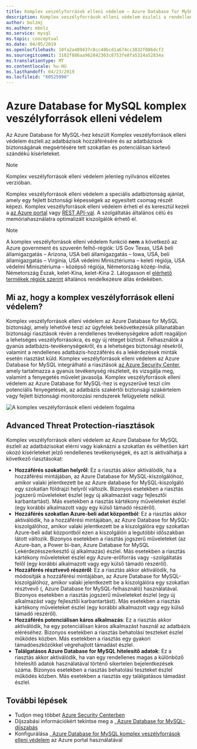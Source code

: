 ```yaml
---
title: Komplex veszélyforrások elleni védelem – Azure Database for MySQL-hez |} A Microsoft Docs
description: Komplex veszélyforrások elleni védelem észleli a rendellenes adatbázis-tevékenységek utaló esetleges biztonsági fenyegetések az adatbázishoz.
author: bolzmj
ms.author: mbolz
ms.service: mysql
ms.topic: conceptual
ms.date: 04/05/2019
ms.openlocfilehash: 10fa2a409437c8cc48bcd1a674cc3832f086dcf2
ms.sourcegitcommit: 3102f886aa962842303c8753fe8fa5324a52834a
ms.translationtype: MT
ms.contentlocale: hu-HU
ms.lasthandoff: 04/23/2019
ms.locfileid: "60525990"
---
```

# <a name="azure-database-for-mysql-advanced-threat-protection"></a>Azure Database for MySQL komplex veszélyforrások elleni védelem

Az Azure Database for MySQL-hez készült Komplex veszélyforrások elleni védelem észleli az adatbázisok hozzáférésére és az adatbázisok biztonságának megsértésére tett szokatlan és potenciálisan kártevő szándékú kísérleteket.

> [!NOTE]
> Komplex veszélyforrások elleni védelem jelenleg nyilvános előzetes verzióban.

Komplex veszélyforrások elleni védelem a speciális adatbiztonság ajánlat, amely egy fejlett biztonsági képességek az egyesített csomag részét képezi. Komplex veszélyforrások elleni védelem érheti el és keresztül kezeli a [az Azure portal](https://portal.azure.com) vagy [REST API-val](/rest/api/mysql/serversecurityalertpolicies). A szolgáltatás általános célú és memóriahasználatra optimalizált kiszolgálók érhető el.

> [!NOTE]
> A komplex veszélyforrások elleni védelem funkció **nem** a következő az Azure government és szuverén felhő-régiók: US Gov Texas, USA beli államigazgatás – Arizona, USA beli államigazgatás – Iowa, USA, beli államigazgatás – Virginia, USA védelmi Minisztériuma – keleti régiója, USA védelmi Minisztériuma – középső régiója, Németország közép-India, Németország Észak, kelet-Kína, kelet-Kína 2. Látogasson el [elérhető termékek régiók szerint](https://azure.microsoft.com/global-infrastructure/services/) általános rendelkezésre állás érdekében.


## <a name="what-is-advanced-threat-protection"></a>Mi az, hogy a komplex veszélyforrások elleni védelem?

Komplex veszélyforrások elleni védelem az Azure Database for MySQL biztonsági, amely lehetővé teszi az ügyfelek bekövetkezésük pillanatában biztonsági riasztások révén a rendellenes tevékenységekre adott reagáljon a lehetséges veszélyforrásokra, és egy új réteget biztosít. Felhasználók a gyanús adatbázis-tevékenységekről, és a lehetséges biztonsági résekről, valamint a rendellenes adatbázis-hozzáférés és a lekérdezések minták esetén riasztást küld. Komplex veszélyforrások elleni védelem az Azure Database for MySQL integrálható a riasztások [az Azure Security Center](https://azure.microsoft.com/services/security-center/), amely tartalmazza a gyanús tevékenység részleteit, és vizsgálja meg, valamint a fenyegetés művelet javasolja. Komplex veszélyforrások elleni védelem az Azure Database for MySQL-hez is egyszerűvé teszi cím potenciális fenyegetések, az adatbázis szakértői biztonsági szakértelem vagy fejlett biztonsági monitorozási rendszerek felügyelete nélkül. 

![A komplex veszélyforrások elleni védelem fogalma](media/concepts-data-access-and-security-threat-protection/advanced-threat-protection-concept.png)

## <a name="advanced-threat-protection-alerts"></a>Advanced Threat Protection-riasztások 
Komplex veszélyforrások elleni védelem az Azure Database for MySQL észleli az adatbázisokat elérni vagy kiaknázni a szokatlan és vélhetően kárt okozó kísérleteket jelző rendellenes tevékenységek, és azt is aktiválhatja a következő riasztásokat:
- **Hozzáférés szokatlan helyről**: Ez a riasztás akkor aktiválódik, ha a hozzáférési mintájában, az Azure Database for MySQL-kiszolgálóhoz, amikor valaki jelentkezett be az Azure database for MySQL-kiszolgáló egy szokatlan földrajzi helyről változik. Bizonyos esetekben a riasztás jogszerű műveleteket észlel (egy új alkalmazást vagy fejlesztői karbantartást). Más esetekben a riasztás kártékony műveleteket észlel (egy korábbi alkalmazott vagy egy külső támadó részéről).
- **Hozzáférés szokatlan Azure-beli adat központból**: Ez a riasztás akkor aktiválódik, ha a hozzáférési mintájában, az Azure Database for MySQL-kiszolgálóhoz, amikor valaki jelentkezett be a kiszolgálóra egy szokatlan Azure-beli adat központból ezen a kiszolgálón a legutóbbi időszakban látott változik. Bizonyos esetekben a riasztás jogszerű műveleteket (az Azure-ban, a Power bi-ban, Azure Database for MySQL Lekérdezésszerkesztő új alkalmazás) észlel. Más esetekben a riasztás kártékony műveleteket észlel egy Azure-erőforrás vagy -szolgáltatás felől (egy korábbi alkalmazott vagy egy külső támadó részéről).
- **Hozzáférés résztvevő részéről**: Ez a riasztás akkor aktiválódik, ha módosítják a hozzáférési mintájában, az Azure Database for MySQL-kiszolgálóhoz, amikor valaki jelentkezett be a kiszolgálóra egy szokatlan résztvevő (, Azure Database for MySQL-felhasználó) használatával. Bizonyos esetekben a riasztás jogszerű műveleteket észlel (egy új alkalmazást vagy fejlesztői karbantartást). Más esetekben a riasztás kártékony műveleteket észlel (egy korábbi alkalmazott vagy egy külső támadó részéről).
- **Hozzáférés potenciálisan káros alkalmazás**: Ez a riasztás akkor aktiválódik, ha egy potenciálisan káros alkalmazást használ az adatbázis eléréséhez. Bizonyos esetekben a riasztás behatolási teszteket észlel működés közben. Más esetekben a riasztás egy gyakori támadóeszközökkel végrehajtott támadást észlel.
- **Találgatásos Azure Database for MySQL hitelesítő adatok**: Ez a riasztás akkor aktiválódik, ha van egy rendellenes magas a különböző hitelesítő adatok használatával történő sikertelen bejelentkezések száma. Bizonyos esetekben a riasztás behatolási teszteket észlel működés közben. Más esetekben a riasztás egy találgatásos támadást észlel.

## <a name="next-steps"></a>További lépések

* Tudjon meg többet [Azure Security Centerben](https://docs.microsoft.com/azure/security-center/security-center-intro)
* Díjszabási információkért tekintse meg a [, Azure Database for MySQL-díjszabás](https://azure.microsoft.com/pricing/details/mysql/) 
* Konfigurálása [, Azure Database for MySQL komplex veszélyforrások elleni védelem](howto-database-threat-protection-portal.md) az Azure portal használatával  
